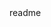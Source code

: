 <snippet>
  <content><![CDATA[
# ${1:The Human Source Code Project}
## Goal
The goal of the project is to help reverse-engineer the human genome to allow us to understand the code behind it, letting us program-in, arbirtrary changes and features (using CRISPR), giving a computer software like flexbility and documentation to DNA.
## Current Project Method
The current method that will be being tested is by means of assigning relevant high-level categories to the genomes of organisms we have fully sequenced, and running the resulting vector data set through a machine learning algorithm - specfically TensorFlow. This should allow us to identify connections, patterns and mechanisms we've been unable to understand or even discover, to-date.
]]></content>
  <tabTrigger>readme</tabTrigger>
</snippet>
